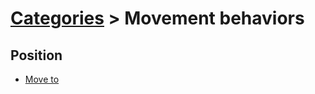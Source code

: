 # [Categories](categories.index.html) > Movement behaviors

## Position

- [Move to](rex_moveto.html)
